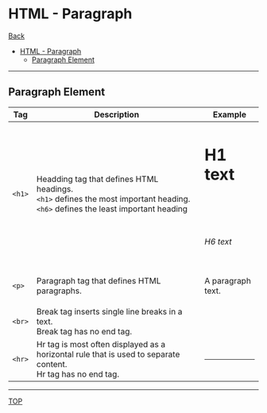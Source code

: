 # HTML - Paragraph

[Back](./index.md)

- [HTML - Paragraph](#html---paragraph)
  - [Paragraph Element](#paragraph-element)

---

## Paragraph Element

| Tag    | Description                                                                                                                          | Example                             |
| ------ | ------------------------------------------------------------------------------------------------------------------------------------ | ----------------------------------- |
| `<h1>` | Headding tag that defines HTML headings.<br>`<h1>` defines the most important heading.<br>`<h6>` defines the least important heading | <h1>H1 text<h1><br><h6>H6 text</h6> |
| `<p>`  | Paragraph tag that defines HTML paragraphs.                                                                                          | <p>A paragraph text.</p>            |
| `<br>` | Break tag inserts single line breaks in a text.<br>Break tag has no end tag.                                                         |
| `<hr>` | Hr tag is most often displayed as a horizontal rule that is used to separate content.<br>Hr tag has no end tag.                      | <hr>                                |

---

[TOP](#html---paragraph)
